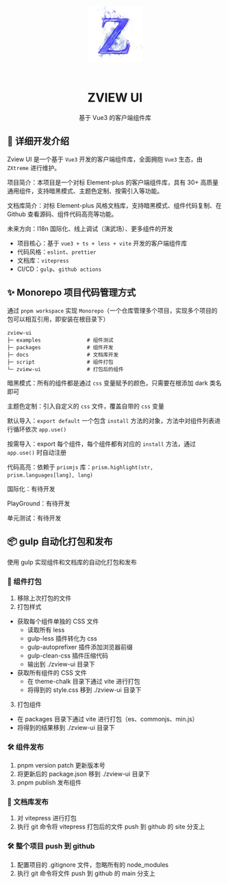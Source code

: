 <div align="center">
  <img width="130px" style="margin-bottom:24px;" src="./docs/docs/public/logo.png">
<h1>ZVIEW UI</h1>

<p>基于 Vue3 的客户端组件库</p>

</div>

## 🎃 详细开发介绍

Zview UI 是一个基于 `Vue3` 开发的客户端组件库，全面拥抱 `Vue3` 生态，由 `ZXtreme` 进行维护。

项目简介：本项目是一个对标 Element-plus 的客户端组件库，具有 30+ 高质量通用组件，支持暗黑模式、主题色定制、按需引入等功能。

文档库简介：对标 Element-plus 风格文档库，支持暗黑模式、组件代码复制、在 Github 查看源码、组件代码高亮等功能。

未来方向：I18n 国际化、线上调试（演武场）、更多组件的开发

- 项目核心：基于 `vue3 + ts + less + vite` 开发的客户端组件库
- 代码风格：`eslint`、`prettier`
- 文档库：`vitepress`
- CI/CD：`gulp`、`github actions`

## ✨ Monorepo 项目代码管理方式

通过 `pnpm workspace` 实现 `Monorepo`（一个仓库管理多个项目，实现多个项目的包可以相互引用，即安装在根目录下）
```
zview-ui
├─ examples               # 组件测试
├─ packages               # 组件开发
├─ docs                   # 文档库开发
├─ script                 # 组件打包
└─ zview-ui               # 打包后的组件
```
暗黑模式：所有的组件都是通过 `css` 变量赋予的颜色，只需要在根添加 dark 类名即可

主题色定制：引入自定义的 `css` 文件，覆盖自带的 `css` 变量

默认导入：`export default` 一个包含 `install` 方法的对象，方法中对组件列表进行循环依次 `app.use()`

按需导入：export 每个组件，每个组件都有对应的 `install` 方法，通过 `app.use()` 时自动注册

代码高亮：依赖于 `prismjs` 库：`prism.highlight(str, prism.languages[lang], lang)`

国际化：有待开发

PlayGround：有待开发

单元测试：有待开发

## 📦 gulp 自动化打包和发布

使用 gulp 实现组件和文档库的自动化打包和发布

### 🚀 组件打包
1. 移除上次打包的文件
2. 打包样式
  - 获取每个组件单独的 CSS 文件
    - 读取所有 less 
    - gulp-less 插件转化为 css
    - gulp-autoprefixer 插件添加浏览器前缀 
    - gulp-clean-css 插件压缩代码
    - 输出到 ./zview-ui 目录下
  - 获取所有组件的 CSS 文件
    - 在 theme-chalk 目录下通过 vite 进行打包
    - 将得到的 style.css 移到 ./zview-ui 目录下
3. 打包组件
  - 在 packages 目录下通过 vite 进行打包（es、commonjs、min.js）
  - 将得到的结果移到 ./zview-ui 目录下

### 🛠️ 组件发布
1. pnpm version patch 更新版本号
2. 将更新后的 package.json 移到 ./zview-ui 目录下
3. pnpm publish 发布组件

### 🎯 文档库发布
1. 对 vitepress 进行打包
2. 执行 git 命令将 vitepress 打包后的文件 push 到 github 的 site 分支上
 
### 🛠️ 整个项目 push 到 github
1. 配置项目的 .gitignore 文件，忽略所有的 node_modules
2. 执行 git 命令将文件 push 到 github 的 main 分支上